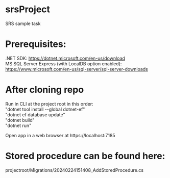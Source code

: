 # srsProject

SRS sample task

# Prerequisites:
.NET SDK:  https://dotnet.microsoft.com/en-us/download  
MS SQL Server Express (with LocalDB option enabled): https://www.microsoft.com/en-us/sql-server/sql-server-downloads     

# After cloning repo

Run in CLI at the project root in this order:  
"dotnet tool install --global dotnet-ef"  
"dotnet ef database update"  
"dotnet build"  
"dotnet run"

Open app in a web browser at https://localhost:7185

# Stored procedure can be found here:

projectroot/Migrations/20240224151408_AddStoredProcedure.cs
